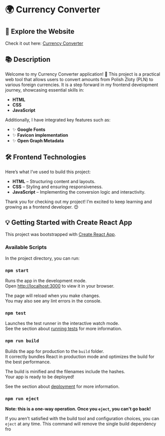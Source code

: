 # 🌍 Currency Converter

## 🚀 Explore the Website

Check it out here: [Currency Converter](https://gyrletta.github.io/Currency-Converter/)

## 📚 Description

Welcome to my Currency Converter application! 🎉 This project is a practical web tool that allows users to convert amounts from Polish Zloty (PLN) to various foreign currencies. It is a step forward in my frontend development journey, showcasing essential skills in:

- **HTML**
- **CSS**
- **JavaScript**

Additionally, I have integrated key features such as:

- ✨ **Google Fonts**
- ✨ **Favicon implementation**
- ✨ **Open Graph Metadata**

## 🛠️ Frontend Technologies

Here’s what I’ve used to build this project:

- **HTML** – Structuring content and layouts.
- **CSS** – Styling and ensuring responsiveness.
- **JavaScript** – Implementing the conversion logic and interactivity.

Thank you for checking out my project! I’m excited to keep learning and growing as a frontend developer. 😊

## 💡 Getting Started with Create React App

This project was bootstrapped with [Create React App](https://github.com/facebook/create-react-app).

### Available Scripts

In the project directory, you can run:

### `npm start`

Runs the app in the development mode.\
Open [http://localhost:3000](http://localhost:3000) to view it in your browser.

The page will reload when you make changes.\
You may also see any lint errors in the console.

### `npm test`

Launches the test runner in the interactive watch mode.\
See the section about [running tests](https://facebook.github.io/create-react-app/docs/running-tests) for more information.

### `npm run build`

Builds the app for production to the `build` folder.\
It correctly bundles React in production mode and optimizes the build for the best performance.

The build is minified and the filenames include the hashes.\
Your app is ready to be deployed!

See the section about [deployment](https://facebook.github.io/create-react-app/docs/deployment) for more information.

### `npm run eject`

**Note: this is a one-way operation. Once you `eject`, you can't go back!**

If you aren't satisfied with the build tool and configuration choices, you can `eject` at any time. This command will remove the single build dependency fro
